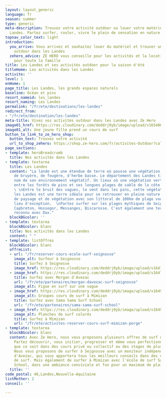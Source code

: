 ```yaml
---
layout: layout_generic
language: fr
season: summer
type: generic
meta-description: Trouvez votre activité outdoor ou louer votre matériel dans les
  Landes. Partez surfer, rouler, vivre le plein de sensation en nature dans les Landes.
topnav_color_text: light
introduction:
  you_arrive: Vous arrivez et souhaitez louer du matériel et trouver une activité
    outdoor dans les Landes
  zehero_advice: ZE HERO vous conseille pour les activités et la location des équipements
    pour toute la famille
title: Les Landes et ses activités outdoor pour la saison d'été
titleHome: Les activités dans les Landes
activite: ''
level: 1
enHome: 1
page_title: Les Landes, les grands espaces naturels
baseline: Océan et pins
resort_nameid: les_landes
resort_naming: Les Landes
permalink: "/fr/ete/destinations/les-landes"
redirect_from:
- "/fr/ete/destination/les-landes"
meta-title: Vivez vos activités outdoor dans les Landes avec Ze Hero
image01_href: https://res.cloudinary.com/deddrj0yb/image/upload/v1654866882/website/summer/ting-tse-wang-rl6lRpQErlU-unsplash.jpg
image01_alt: Une jeune fille prend un cours de surf
button_to_link_to_ze_hero_shop:
  button_text: Trouvez votre activité
  url_to_shop_zehero: https://shop.ze-hero.com/fr/activites-Outdoor?calessonstype=all&catypegenderlistsummer=all&calessonsactivitytype=Surf&start-date=
page_sections:
- template: heroBreadcrumb
  title: Nos activités dans les Landes
- template: textarea
  title: Les Landes
  content: "La lande est une étendue de terre où pousse une végétation sauvage composée
    de bruyère, de fougère, d'herbe basse. Le département des Landes tient donc son
    nom de son environnement végétatif. Un lieux où une végétation verte prospère
    entre les forêts de pins et ses longues plages de sable de la côte atlantique.
    \ \nEntre le bruit des vagues, le vent dans les pins, cette végétation verdoyante,
    les Landes est une terre idéale pour se retrouver en pleine nature. Sa diversité
    de paysage et de végétation avec son littoral de 100km de plage vous offre un
    lieu d'exception.  \nPartez surfer sur les plages mythiques de Seignosse, Mimizan,
    Capbreton, Hossegor, Messanges, Biscarosse. C'est également une terre de thermalisme
    reconnu avec Dax."
  blockBGcolor: ''
- template: textarea
  blockBGcolor: blanc
  title: Nos activités dans les Landes
  content: " "
- template: listOffres
  blockBGcolor: blanc
  offreList:
  - url: "/fr/reserver-cours-ecole-surf-seignosse"
    image_alt: Surfeur à Seignosse
    title: Surfez à Seignosse
    image_href: https://res.cloudinary.com/deddrj0yb/image/upload/v1647340583/website/Ind%C3%A9pendant/51668639_2264458490442592_3894814208168034304_n.png
  - image_href: https://res.cloudinary.com/deddrj0yb/image/upload/v1647340584/website/Ind%C3%A9pendant/51492224_2264458510442590_1849281714996641792_n.png
    title: Surfez avec Morgan d'Avezac
    url: "/fr/ete/partenaires/morgan-davezac-surf-seignosse"
    image_alt: Figue en surf sur une vague
  - image_href: https://res.cloudinary.com/deddrj0yb/image/upload/v1649066110/website/Sama%20Sama/216173831_123343679958569_6340812869216994865_n.jpg
    image_alt: Groupes cours de surf à Mimizan
    title: Surfez avec Sama Sama Surf School
    url: "/fr/ete/partenaires/sama-sama-surf-school"
  - image_href: https://res.cloudinary.com/deddrj0yb/image/upload/v1649066104/website/Sama%20Sama/226734982_127748049518132_4391291001134263191_n.jpg
    image_alt: Planches de surf colorés
    title: Surfez à Mimizan
    url: "/fr/ete/activites-reserver-cours-surf-mimizan-porge"
- template: textarea
  blockBGcolor: blanc
  content: Avec Ze Hero, nous vous proposons plusieurs offres de surf dans les Landes.
    Partez découvrir, vous initier, progresser et même vous perfectionner en surf
    que ce soit dans des cours privé ou collectif ou des stages de plusieurs jours.
    Nous vous proposons de surfer à Seignosse avec un moniteur indépendant, Morgan
    d'Avezac, qui vous apportera tous les meilleurs conseils dans des cours privés
    de surf. Mais également de surfer à Mimizan avec l'école de surf Sama Sama Surf
    School, dans une ambiance conviviale et fun pour un maximum de plaisir.
  title: ''
code_postal: 40,Landes,Nouvelle-Aquitaine
listMother: 2
conseil: ''

---
```

